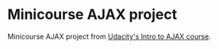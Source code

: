 # Minicourse AJAX project

Minicourse AJAX project from [Udacity's Intro to AJAX course](https://classroom.udacity.com/courses/ud110).